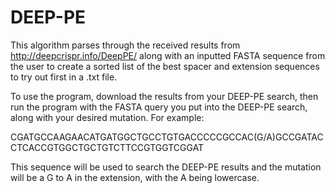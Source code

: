 # DEEP-PE

This algorithm parses through the received results from http://deepcrispr.info/DeepPE/ along with an inputted FASTA sequence from the user to create a sorted list of the best spacer and extension sequences to try out first in a .txt file. 

To use the program, download the results from your DEEP-PE search, then run the program with the FASTA query you put into the DEEP-PE search, along with your desired mutation. For example:

CGATGCCAAGAACATGATGGCTGCCTGTGACCCCCGCCAC(G/A)GCCGATACCTCACCGTGGCTGCTGTCTTCCGTGGTCGGAT

This sequence will be used to search the DEEP-PE results and the mutation will be a G to A in the extension, with the A being lowercase. 